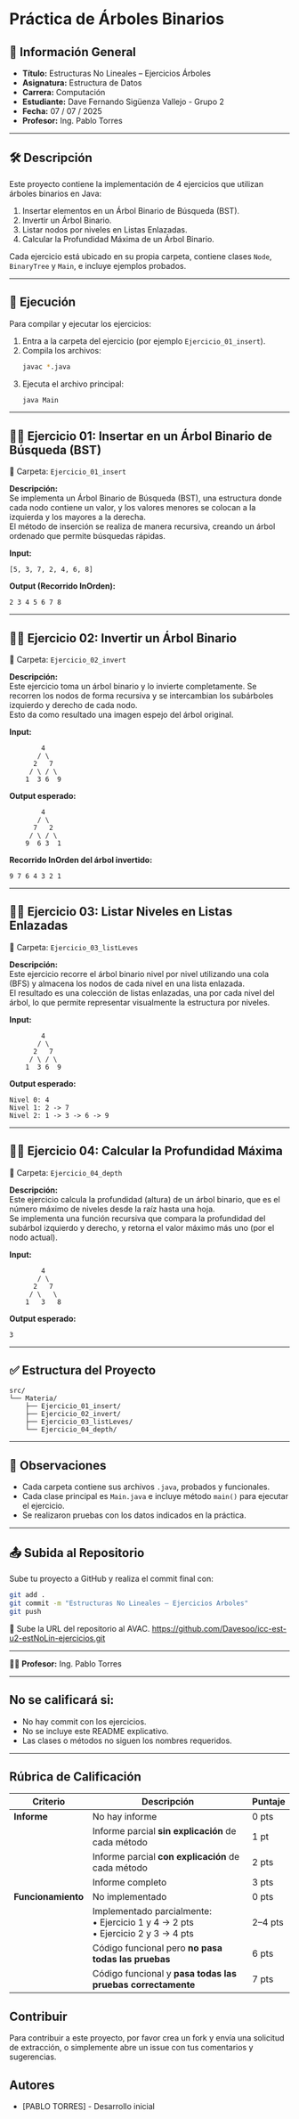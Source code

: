 
# Práctica de Árboles Binarios

## 📌 Información General

- **Título:** Estructuras No Lineales – Ejercicios Árboles
- **Asignatura:** Estructura de Datos
- **Carrera:** Computación
- **Estudiante:** Dave Fernando Sigüenza Vallejo - Grupo 2
- **Fecha:** 07 / 07 / 2025
- **Profesor:** Ing. Pablo Torres

---

## 🛠️ Descripción

Este proyecto contiene la implementación de 4 ejercicios que utilizan árboles binarios en Java:

1. Insertar elementos en un Árbol Binario de Búsqueda (BST).
2. Invertir un Árbol Binario.
3. Listar nodos por niveles en Listas Enlazadas.
4. Calcular la Profundidad Máxima de un Árbol Binario.

Cada ejercicio está ubicado en su propia carpeta, contiene clases `Node`, `BinaryTree` y `Main`, e incluye ejemplos probados.

---

## 🚀 Ejecución

Para compilar y ejecutar los ejercicios:

1. Entra a la carpeta del ejercicio (por ejemplo `Ejercicio_01_insert`).
2. Compila los archivos:
   ```bash
   javac *.java
   ```
3. Ejecuta el archivo principal:
   ```bash
   java Main
   ```

---

## 🧑‍💻 Ejercicio 01: Insertar en un Árbol Binario de Búsqueda (BST)

📁 Carpeta: `Ejercicio_01_insert`

**Descripción:**  
Se implementa un Árbol Binario de Búsqueda (BST), una estructura donde cada nodo contiene un valor, y los valores menores se colocan a la izquierda y los mayores a la derecha.  
El método de inserción se realiza de manera recursiva, creando un árbol ordenado que permite búsquedas rápidas.

**Input:**
```
[5, 3, 7, 2, 4, 6, 8]
```

**Output (Recorrido InOrden):**
```
2 3 4 5 6 7 8
```

---

## 🧑‍💻 Ejercicio 02: Invertir un Árbol Binario

📁 Carpeta: `Ejercicio_02_invert`

**Descripción:**  
Este ejercicio toma un árbol binario y lo invierte completamente. Se recorren los nodos de forma recursiva y se intercambian los subárboles izquierdo y derecho de cada nodo.  
Esto da como resultado una imagen espejo del árbol original.

**Input:**
```
        4
       / \
      2   7
     / \ / \
    1  3 6  9
```

**Output esperado:**
```
        4
       / \
      7   2
     / \ / \
    9  6 3  1
```

**Recorrido InOrden del árbol invertido:**
```
9 7 6 4 3 2 1
```

---

## 🧑‍💻 Ejercicio 03: Listar Niveles en Listas Enlazadas

📁 Carpeta: `Ejercicio_03_listLeves`

**Descripción:**  
Este ejercicio recorre el árbol binario nivel por nivel utilizando una cola (BFS) y almacena los nodos de cada nivel en una lista enlazada.  
El resultado es una colección de listas enlazadas, una por cada nivel del árbol, lo que permite representar visualmente la estructura por niveles.

**Input:**
```
        4
       / \
      2   7
     / \ / \
    1  3 6  9
```

**Output esperado:**
```
Nivel 0: 4  
Nivel 1: 2 -> 7   
Nivel 2: 1 -> 3 -> 6 -> 9 
```

---

## 🧑‍💻 Ejercicio 04: Calcular la Profundidad Máxima

📁 Carpeta: `Ejercicio_04_depth`

**Descripción:**  
Este ejercicio calcula la profundidad (altura) de un árbol binario, que es el número máximo de niveles desde la raíz hasta una hoja.  
Se implementa una función recursiva que compara la profundidad del subárbol izquierdo y derecho, y retorna el valor máximo más uno (por el nodo actual).

**Input:**
```
        4
       / \
      2   7
     / \   \  
    1   3   8 
```

**Output esperado:**
```
3
```

---

## ✅ Estructura del Proyecto

```
src/
└── Materia/
    ├── Ejercicio_01_insert/
    ├── Ejercicio_02_invert/
    ├── Ejercicio_03_listLeves/
    └── Ejercicio_04_depth/
```

---

## 📝 Observaciones

- Cada carpeta contiene sus archivos `.java`, probados y funcionales.
- Cada clase principal es `Main.java` e incluye método `main()` para ejecutar el ejercicio.
- Se realizaron pruebas con los datos indicados en la práctica.

---

## 📤 Subida al Repositorio

Sube tu proyecto a GitHub y realiza el commit final con:

```bash
git add .
git commit -m "Estructuras No Lineales – Ejercicios Arboles"
git push
```

📎 Sube la URL del repositorio al AVAC.
https://github.com/Davesoo/icc-est-u2-estNoLin-ejercicios.git

---

👨‍🏫 **Profesor:** Ing. Pablo Torres

---

## No se calificará si:

* No hay commit con los ejercicios.
* No se incluye este README explicativo.
* Las clases o métodos no siguen los nombres requeridos.

---

## Rúbrica de Calificación

| **Criterio**       | **Descripción**                                                                       | **Puntaje** |
| ------------------ | ------------------------------------------------------------------------------------- | ----------- |
| **Informe**        | No hay informe                                                                        | 0 pts       |
|                    | Informe parcial **sin explicación** de cada método                                    | 1 pt        |
|                    | Informe parcial **con explicación** de cada método                                    | 2 pts       |
|                    | Informe completo                                                                      | 3 pts       |
| **Funcionamiento** | No implementado                                                                       | 0 pts       |
|                    | Implementado parcialmente: <br>• Ejercicio 1 y 4 → 2 pts<br>• Ejercicio 2 y 3 → 4 pts | 2–4 pts     |
|                    | Código funcional pero **no pasa todas las pruebas**                                   | 6 pts       |
|                    | Código funcional y **pasa todas las pruebas correctamente**                           | 7 pts       |



## Contribuir

Para contribuir a este proyecto, por favor crea un fork y envía una solicitud de extracción, o simplemente abre un issue con tus comentarios y sugerencias.

## Autores

- [PABLO TORRES] - Desarrollo inicial


